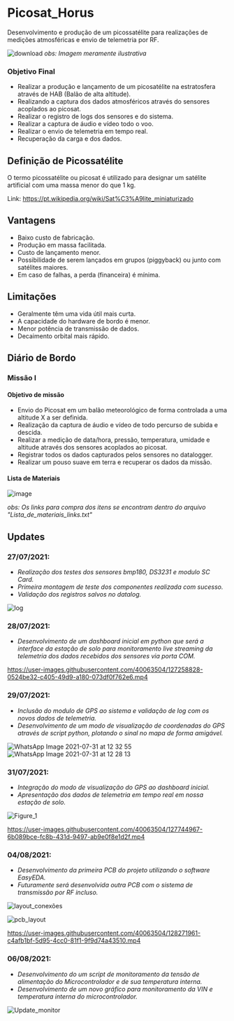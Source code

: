 # Picosat_Horus
Desenvolvimento e produção de um picossatélite para realizações de medições atmosféricas e envio de telemetria por RF.

![download](https://user-images.githubusercontent.com/40063504/126914282-48e06e31-83de-4a18-91f1-eec003de2222.png)
_obs: Imagem meramente ilustrativa_


### Objetivo Final
- Realizar a produção e lançamento de um picosatélite na estratosfera através de HAB (Balão de alta altitude).
- Realizando a captura dos dados atmosféricos através do sensores acoplados ao picosat.
- Realizar o registro de logs dos sensores e do sistema.
- Realizar a captura de áudio e vídeo todo o voo.
- Realizar o envio de telemetria em tempo real.
- Recuperação da carga e dos dados.


## Definição de Picossatélite
O termo picossatélite ou picosat é utilizado para designar um satélite artificial com uma massa menor do que 1 kg. 

Link: https://pt.wikipedia.org/wiki/Sat%C3%A9lite_miniaturizado


## Vantagens
- Baixo custo de fabricação.
- Produção em massa facilitada.
- Custo de lançamento menor.
- Possibilidade de serem lançados em grupos (piggyback) ou junto com satélites maiores.
- Em caso de falhas, a perda (financeira) é mínima.

## Limitações
- Geralmente têm uma vida útil mais curta.
- A capacidade do hardware de bordo é menor.
- Menor potência de transmissão de dados.
- Decaimento orbital mais rápido.


## Diário de Bordo
### Missão I
#### Objetivo de missão
- Envio do Picosat em um balão meteorológico de forma controlada a uma altitude X a ser definida.
- Realização da captura de áudio e vídeo de todo percurso de subida e descida.
- Realizar a medição de data/hora, pressão, temperatura, umidade e altitude através dos sensores acoplados ao picosat.
- Registrar todos os dados capturados pelos sensores no datalogger.
- Realizar um pouso suave em terra e recuperar os dados da missão.


#### Lista de Materiais
![image](https://user-images.githubusercontent.com/40063504/128609664-f046c7a5-6286-4b7a-a881-56c6e8a23988.png)

_obs: Os links para compra dos itens se encontram dentro do arquivo "Lista_de_materiais_links.txt"_

## Updates
### 27/07/2021: 
- _Realização dos testes dos sensores bmp180, DS3231 e modulo SC Card._
- _Primeira montagem de teste dos componentes realizada com sucesso._
- _Validação dos registros salvos no datalog._

![log](https://user-images.githubusercontent.com/40063504/127258601-e1fb1e56-ee62-4a9b-90a4-0bbdf42bcf49.jpeg)


### 28/07/2021:
- _Desenvolvimento de um dashboard inicial em python que será a interface da estação de solo para monitoramento live streaming da telemetria dos dados recebidos dos sensores via porta COM._

https://user-images.githubusercontent.com/40063504/127258828-0524be32-c405-49d9-a180-073df0f762e6.mp4

### 29/07/2021:
- _Inclusão do modulo de GPS ao sistema e validação de log com os novos dados de telemetria._
- _Desenvolvimento de um modo de visualização de coordenadas do GPS através de script python, plotando o sinal no mapa de forma amigável._

![WhatsApp Image 2021-07-31 at 12 32 55](https://user-images.githubusercontent.com/40063504/127744906-36191b2e-64b9-4dc2-8913-9bbc871f3b88.jpeg)
![WhatsApp Image 2021-07-31 at 12 28 13](https://user-images.githubusercontent.com/40063504/127744911-6e284f59-6254-4964-a0e7-28ff7481243a.jpeg)

### 31/07/2021:
- _Integração do modo de visualização do GPS ao dashboard inicial._
- _Apresentação dos dados de telemetria em tempo real em nossa estação de solo._

![Figure_1](https://user-images.githubusercontent.com/40063504/127744964-3d4227bc-6bd9-4ff7-b9b0-3927be43a010.png)

https://user-images.githubusercontent.com/40063504/127744967-6b089bce-fc8b-431d-9497-ab9e0f8e1d2f.mp4

### 04/08/2021:
- _Desenvolvimento da primeira PCB do projeto utilizando o software EasyEDA._
- _Futuramente será desenvolvida outra PCB com o sistema de transmissão por RF incluso._

![layout_conexões](https://user-images.githubusercontent.com/40063504/128271947-032a46bb-cd02-41bb-bbcf-087c08a0f3b4.PNG)

![pcb_layout](https://user-images.githubusercontent.com/40063504/128271953-42d18928-90f0-4551-acb8-be58f9707857.PNG)



https://user-images.githubusercontent.com/40063504/128271961-c4afb1bf-5d95-4cc0-81f1-9f9d74a43510.mp4

### 06/08/2021:
- _Desenvolvimento do um script de monitoramento da tensão de alimentação do Microcontrolador e de sua temperatura interna._
- _Desenvolvimento de um novo gráfico para monitoramento da VIN e temperatura interna do microcontrolador._

![Update_monitor](https://user-images.githubusercontent.com/40063504/128581430-b16f1d82-dba3-4801-903c-27e04c965e60.png)

